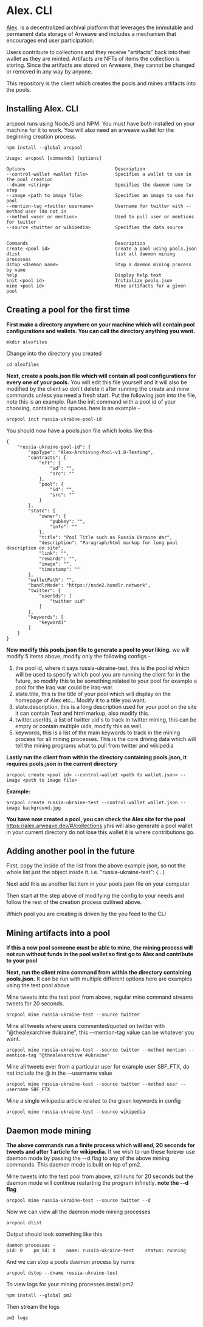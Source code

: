 # Alex. CLI

[Alex](https://alex.arweave.dev). is a decentralized archival platform that leverages the immutable and permanent data storage of Arweave and includes a mechanism that encourages end user participation.

Users contribute to collections and they receive “artifacts” back into their wallet as they are minted. Artifacts are NFTs of items the collection is storing. Since the artifacts are stored on Arweave, they cannot be changed or removed in any way by anyone.

This repository is the client which creates the pools and mines artifacts into the pools.



## Installing Alex. CLI

arcpool runs using NodeJS and NPM. You must have both installed on your machine for it to work. You will also need an arweave wallet for the beginning creation process.


```
npm install --global arcpool
```

```
Usage: arcpool [commands] [options]

Options                                 Description
--control-wallet <wallet file>          Specifies a wallet to use in the pool creation
--dname <string>                        Specifies the daemon name to stop
--image <path to image file>            Specifies an image to use for pool
--mention-tag <twitter username>        Username for twitter with --method user (do not in
--method <user or mention>              Used to pull user or mentions for twitter
--source <twitter or wikipedia>         Specifies the data source


Commands                                Description
create <pool id>                        Create a pool using pools.json
dlist                                   list all daemon mining processes
dstop <daemon name>                     Stop a daemon mining process by name
help                                    Display help text
init <pool id>                          Initialize pools.json
mine <pool id>                          Mine artifacts for a given pool
```


## Creating a pool for the first time

__First make a directory anywhere on your machine which will contain pool configurations and wallets. You can call the directory anything you want.__

```
mkdir alexfiles
```

Change into the directory you created
```
cd alexfiles
```

__Next, create a pools.json file which will contain all pool configurations for every one of your pools.__ You will edit this file yourself and it will also be modified by the client so don't delete it after running the create and mine commands unless you need a fresh start. Put the  following json into the file, note this is an example. Run the init command with a pool id of your choosing, containing no spaces. here is an example -

```
arcpool init russia-ukraine-pool-id
```

You should now have a pools.json file which looks like this
```
{
    "russia-ukraine-pool-id": {
        "appType": "Alex-Archiving-Pool-v1.8-Testing",
        "contracts": {
            "nft": {
                "id": "",
                "src": ""
            },
            "pool": {
                "id": "",
                "src": ""
            }
        },
        "state": {
            "owner": {
                "pubkey": "",
                "info": ""
            },
            "title": "Pool Title such as Russia Ukraine War",
            "description": "Paragraph/html markup for long pool description on site",
            "link": "",
            "rewards": "",
            "image": "",
            "timestamp": ""
        },
        "walletPath": "",
        "bundlrNode": "https://node2.bundlr.network",
        "twitter": {
            "userIds": [
                "twitter uid"
            ]
        },
        "keywords": [
            "keyword1"
        ]
    }
}
```

__Now modify this pools.json file to generate a pool to your liking.__ we will modify 5 items above, modify only the following configs - 

1. the pool id, where it says russia-ukraine-test, this is the pool id which will be used to 
    specify which pool you are running the client for in the future, so modify this to be
    something related to your pool for example a pool for the Iraq war could be iraq-war.
2. state.title, this is the title of your pool which will display on the homepage of Alex etc...
    Modify it to a title you want.
3. state.description, this is a long description used for your pool on the site it can contain
    Text and html markup, also modify this.
4. twitter.userIds, a list of twitter uid's to track in twitter mining, this can be empty or contain
    multiple uids, modify this as well.
5. keywords, this is a list of the main keywords to track in the mining process for all mining processes.
    This is the core driving data which will tell the mining programs what to pull from twitter and wikipedia


__Lastly run the client from within the directory containing pools.json, it requires pools.json in the current directory__

```
arcpool create <pool id> --control-wallet <path to wallet.json> --image <path to image file> 
```

__Example:__

```
arcpool create russia-ukraine-test --control-wallet wallet.json --image background.jpg
```

__You have now created a pool, you can check the Alex site for the pool__ https://alex.arweave.dev/#/collections yhis will also generate a pool wallet in your current directory do not lose this wallet it is where contributions go.



## Adding another pool in the future

First, copy the inside of the list from the above example json, so not the whole list just the object inside it. i.e.  "russia-ukraine-test": {...)

Next add this as another list item in your pools.json file on your computer

Then start at the step above of modifying the config to your needs and follow the rest of the creation process outlined above.

Which pool you are creating is driven by the <pool id> you feed to the CLI



## Mining artifacts into a pool

__If this a new pool someone must be able to mine, the mining process will not run without funds in the pool wallet so first go to Alex and contribute to your pool__

__Next, run the client mine command from within the directory containing pools.json.__ It can be run with multiple different options here are examples using the test pool above

Mine tweets into the test pool from above, regular mine command streams tweets for 20 seconds.
```
arcpool mine russia-ukraine-test --source twitter
```

Mine all tweets where users commented/quoted on twitter with "@thealexarchive #ukraine", this --mention-tag value can be whatever you want.
```
arcpool mine russia-ukraine-test --source twitter --method mention --mention-tag "@thealexarchive #ukraine"
```

Mine all tweets ever from a particular user for example user SBF_FTX, do not include the @ in the --username value
```
arcpool mine russia-ukraine-test --source twitter --method user --username SBF_FTX
```

Mine a single wikipedia article related to the given keywords in config
```
arcpool mine russia-ukraine-test --source wikipedia
```



## Daemon mode mining

__The above commands run a finite process which will end, 20 seconds for tweets and after 1 article for wikipedia.__ If we wish to run these forever use daemon mode by passing the --d flag to any of the above mining commands. This daemon mode is built on top of pm2.

Mine tweets into the test pool from above, still runs for 20 seconds but the daemon mode will continue restarting the program infinetly. __note the --d flag__
```
arcpool mine russia-ukraine-test --source twitter --d
```

Now we can view all the daemon mode mining processes
```
arcpool dlist
```

Output should look something like this
```
daemon processes -
pid: 0    pm_id: 0    name: russia-ukraine-test    status: running
```

And we can stop a pools daemon process by name
```
arcpool dstop --dname russia-ukraine-test
```

To view logs for your mining processes install pm2
```
npm install --global pm2
```

Then stream the logs
```
pm2 logs
```